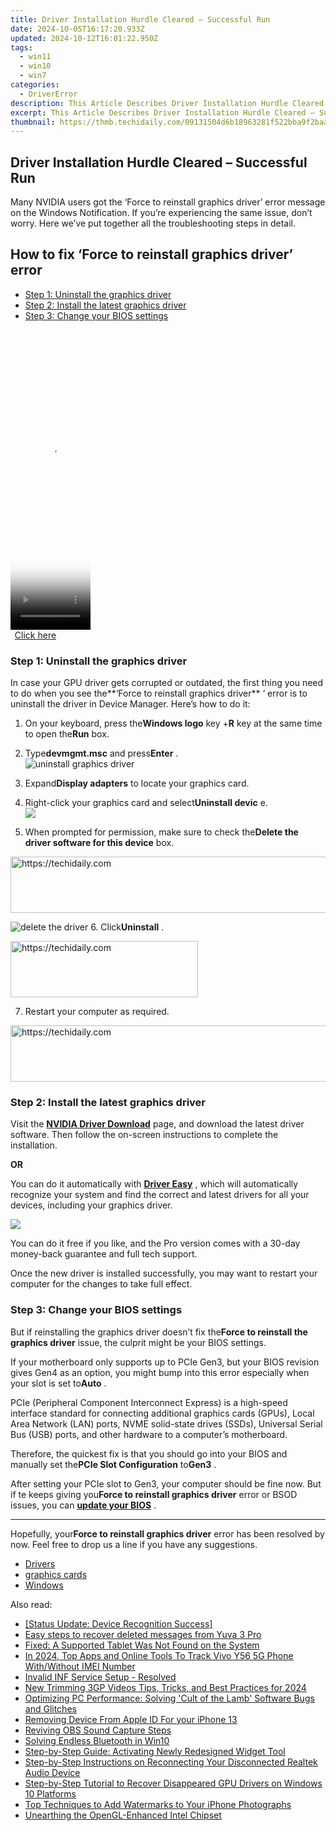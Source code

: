 ```yaml
---
title: Driver Installation Hurdle Cleared – Successful Run
date: 2024-10-05T16:17:20.933Z
updated: 2024-10-12T16:01:22.950Z
tags:
  - win11
  - win10
  - win7
categories:
  - DriverError
description: This Article Describes Driver Installation Hurdle Cleared – Successful Run
excerpt: This Article Describes Driver Installation Hurdle Cleared – Successful Run
thumbnail: https://thmb.techidaily.com/09131504d6b18963281f522bba9f2baa6f9c4f1ee05a4b5b8a249fec882bec30.jpg
---
```


## Driver Installation Hurdle Cleared – Successful Run

 Many NVIDIA users got the ‘Force to reinstall graphics driver’ error message on the Windows Notification. If you’re experiencing the same issue, don’t worry. Here we’ve put together all the troubleshooting steps in detail.

## How to fix ‘Force to reinstall graphics driver’ error

* [Step 1: Uninstall the graphics driver](https://electronicx.pxf.io/xkwqkk)
* [Step 2: Install the latest graphics driver](https://review-au.sjv.io/wqnrq3)
* [Step 3: Change your BIOS settings](https://boody-eco-wear.pxf.io/qyo4oo)

<!-- affiliate ads begin -->
<span id="1977023">
					<video width="128" height="480" style="cursor:pointer"
           poster="//a.impactradius-go.com/display-clicktoplayimage/1977023.png"
           onclick="if(!this.playClicked){this.play();this.setAttribute('controls',true);this.playClicked=true;}">
	   <source src="//a.impactradius-go.com/display-ad/22993-1977023">
	   <img src="//a.impactradius-go.com/display-clicktoplayimage/1977023.png" style="border: none; height: 100%; width: 100%; object-fit: contain">
	</video>
	<div style="width:80px;text-align:center"><a href="javascript:window.open(decodeURIComponent('https%3A%2F%2Fhomestyler.sjv.io%2Fc%2F5597632%2F1977023%2F22993'), '_blank');void(0);">Click here</a></div>
</span>
<img height="0" width="0" src="https://imp.pxf.io/i/5597632/1977023/22993" style="position:absolute;visibility:hidden;" border="0" />
<!-- affiliate ads end -->

### Step 1: Uninstall the graphics driver

 In case your GPU driver gets corrupted or outdated, the first thing you need to do when you see the**‘Force to reinstall graphics driver** ‘ error is to uninstall the driver in Device Manager. Here’s how to do it:

1. On your keyboard, press the**Windows logo** key +**R** key at the same time to open the**Run** box.
2. Type**devmgmt.msc** and press**Enter** .  
![uninstall graphics driver](https://images.drivereasy.com/wp-content/uploads/2021/03/device-manager.jpg)
3. Expand**Display adapters** to locate your graphics card.

4. Right-click your graphics card and select**Uninstall devic** e.  
![](https://images.drivereasy.com/wp-content/uploads/2021/03/uninstall.jpg)
5. When prompted for permission, make sure to check the**Delete the driver software for this device** box.  

<!-- affiliate ads begin -->
<a href="https://versadesk.pxf.io/c/5597632/1815679/21290" target="_top" id="1815679">
  <img src="//a.impactradius-go.com/display-ad/21290-1815679" border="0" alt="https://techidaily.com" width="728" height="90"/>
</a>
<img height="0" width="0" src="https://versadesk.pxf.io/i/5597632/1815679/21290" style="position:absolute;visibility:hidden;" border="0" />
<!-- affiliate ads end -->

![delete the driver](https://images.drivereasy.com/wp-content/uploads/2021/03/uninstall-driver.jpg)
6. Click**Uninstall** .

<!-- affiliate ads begin -->
<a href="https://25home.pxf.io/c/5597632/2148646/16836" target="_top" id="2148646">
  <img src="//a.impactradius-go.com/display-ad/16836-2148646" border="0" alt="https://techidaily.com" width="300" height="90"/>
</a>
<img height="0" width="0" src="https://25home.pxf.io/i/5597632/2148646/16836" style="position:absolute;visibility:hidden;" border="0" />
<!-- affiliate ads end -->

7. Restart your computer as required.

<!-- affiliate ads begin -->
<a href="https://appsumo.8odi.net/c/5597632/2043618/7443" target="_top" id="2043618">
  <img src="//a.impactradius-go.com/display-ad/7443-2043618" border="0" alt="https://techidaily.com" width="728" height="90"/>
</a>
<img height="0" width="0" src="https://appsumo.8odi.net/i/5597632/2043618/7443" style="position:absolute;visibility:hidden;" border="0" />
<!-- affiliate ads end -->

### Step 2: Install the latest graphics driver

 Visit the **[NVIDIA Driver Download](https://tools.techidaily.com/drivereasy/download/)**  page, and download the latest driver software. Then follow the on-screen instructions to complete the installation.

**OR**

 You can do it automatically with **[Driver Easy](https://tools.techidaily.com/drivereasy/download/)**  , which will automatically recognize your system and find the correct and latest drivers for all your devices, including your graphics driver.

![](https://images.drivereasy.com/wp-content/uploads/2020/08/3080.jpg)

 You can do it free if you like, and the Pro version comes with a 30-day money-back guarantee and full tech support.

 Once the new driver is installed successfully, you may want to restart your computer for the changes to take full effect.

### Step 3: Change your BIOS settings

 But if reinstalling the graphics driver doesn’t fix the**Force to reinstall the graphics driver** issue, the culprit might be your BIOS settings.

 If your motherboard only supports up to PCIe Gen3, but your BIOS revision gives Gen4 as an option, you might bump into this error especially when your slot is set to**Auto** .

 PCIe (Peripheral Component Interconnect Express) is a high-speed interface standard for connecting additional graphics cards (GPUs), Local Area Network (LAN) ports, NVME solid-state drives (SSDs), Universal Serial Bus (USB) ports, and other hardware to a computer’s motherboard.

 Therefore, the quickest fix is that you should go into your BIOS and manually set the**PCIe Slot Configuration** to**Gen3** .

 After setting your PCIe slot to Gen3, your computer should be fine now. But if te keeps giving you**Force to reinstall graphics driver** error or BSOD issues, you can [**update your BIOS**](https://tools.techidaily.com/drivereasy/download/) .

---

 Hopefully, your**Force to reinstall graphics driver** error has been resolved by now. Feel free to drop us a line if you have any suggestions.

* [Drivers](https://tools.techidaily.com/drivereasy/download/)
* [graphics cards](https://tools.techidaily.com/drivereasy/download/)
* [Windows](https://tools.techidaily.com/drivereasy/download/)

<ins class="adsbygoogle"
     style="display:block"
     data-ad-format="autorelaxed"
     data-ad-client="ca-pub-7571918770474297"
     data-ad-slot="1223367746"></ins>

<ins class="adsbygoogle"
     style="display:block"
     data-ad-client="ca-pub-7571918770474297"
     data-ad-slot="8358498916"
     data-ad-format="auto"
     data-full-width-responsive="true"></ins>

<span class="atpl-alsoreadstyle">Also read:</span>
<div><ul>
<li><a href="https://driver-error.techidaily.com/status-update-device-recognition-success/"><u>[Status Update: Device Recognition Success]</u></a></li>
<li><a href="https://phone-solutions.techidaily.com/easy-steps-to-recover-deleted-messages-from-yuva-3-pro-by-fonelab-android-recover-messages/"><u>Easy steps to recover deleted messages from Yuva 3 Pro</u></a></li>
<li><a href="https://driver-error.techidaily.com/fixed-a-supported-tablet-was-not-found-on-the-system/"><u>Fixed: A Supported Tablet Was Not Found on the System</u></a></li>
<li><a href="https://android-unlock.techidaily.com/in-2024-top-apps-and-online-tools-to-track-vivo-y56-5g-phone-withwithout-imei-number-by-drfone-android/"><u>In 2024, Top Apps and Online Tools To Track Vivo Y56 5G Phone With/Without IMEI Number</u></a></li>
<li><a href="https://driver-error.techidaily.com/invalid-inf-service-setup-resolved/"><u>Invalid INF Service Setup - Resolved</u></a></li>
<li><a href="https://ai-video-tools.techidaily.com/new-trimming-3gp-videos-tips-tricks-and-best-practices-for-2024/"><u>New Trimming 3GP Videos Tips, Tricks, and Best Practices for 2024</u></a></li>
<li><a href="https://win-solutions.techidaily.com/optimizing-pc-performance-solving-cult-of-the-lamb-software-bugs-and-glitches/"><u>Optimizing PC Performance: Solving 'Cult of the Lamb' Software Bugs and Glitches</u></a></li>
<li><a href="https://apple-account.techidaily.com/removing-device-from-apple-id-for-your-iphone-13-by-drfone-ios/"><u>Removing Device From Apple ID For your iPhone 13</u></a></li>
<li><a href="https://screen-mirroring-recording.techidaily.com/reviving-obs-sound-capture-steps/"><u>Reviving OBS Sound Capture Steps</u></a></li>
<li><a href="https://driver-error.techidaily.com/solving-endless-bluetooth-in-win10/"><u>Solving Endless Bluetooth in Win10</u></a></li>
<li><a href="https://win11.techidaily.com/step-by-step-guide-activating-newly-redesigned-widget-tool/"><u>Step-by-Step Guide: Activating Newly Redesigned Widget Tool</u></a></li>
<li><a href="https://sound-issues.techidaily.com/step-by-step-instructions-on-reconnecting-your-disconnected-realtek-audio-device/"><u>Step-by-Step Instructions on Reconnecting Your Disconnected Realtek Audio Device</u></a></li>
<li><a href="https://driver-error.techidaily.com/step-by-step-tutorial-to-recover-disappeared-gpu-drivers-on-windows-10-platforms/"><u>Step-by-Step Tutorial to Recover Disappeared GPU Drivers on Windows 10 Platforms</u></a></li>
<li><a href="https://win-cloud.techidaily.com/top-techniques-to-add-watermarks-to-your-iphone-photographs/"><u>Top Techniques to Add Watermarks to Your iPhone Photographs</u></a></li>
<li><a href="https://driver-error.techidaily.com/unearthing-the-opengl-enhanced-intel-chipset/"><u>Unearthing the OpenGL-Enhanced Intel Chipset</u></a></li>
</ul></div>

